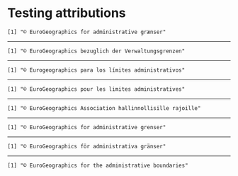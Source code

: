 # Testing attributions

    [1] "© EuroGeographics for administrative grænser"

---

    [1] "© EuroGeographics bezuglich der Verwaltungsgrenzen"

---

    [1] "© Eurogeographics para los límites administrativos"

---

    [1] "© EuroGeographics pour les limites administratives"

---

    [1] "© EuroGeographics Association hallinnollisille rajoille"

---

    [1] "© EuroGeographics for administrative grenser"

---

    [1] "© EuroGeographics för administrativa gränser"

---

    [1] "© EuroGeographics for the administrative boundaries"

